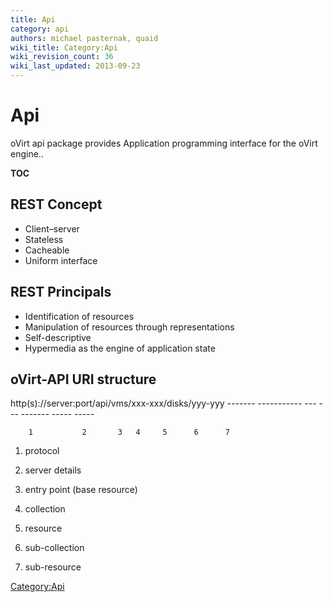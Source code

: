 ```yaml
---
title: Api
category: api
authors: michael pasternak, quaid
wiki_title: Category:Api
wiki_revision_count: 36
wiki_last_updated: 2013-09-23
---
```


# Api

oVirt api package provides Application programming interface for the oVirt engine..

__TOC__

## REST Concept

*   Client–server
*   Stateless
*   Cacheable
*   Uniform interface

## REST Principals

*   Identification of resources
*   Manipulation of resources through representations
*   Self-descriptive
*   Hypermedia as the engine of application state

## oVirt-API URI structure

http(s)://server:port/api/vms/xxx-xxx/disks/yyy-yyy ------- ----------- --- --- ------- ----- -----

        1           2       3   4     5      6      7

1. protocol

2. server details

3. entry point (base resource)

4. collection

5. resource

6. sub-collection

7. sub-resource

<Category:Api>
